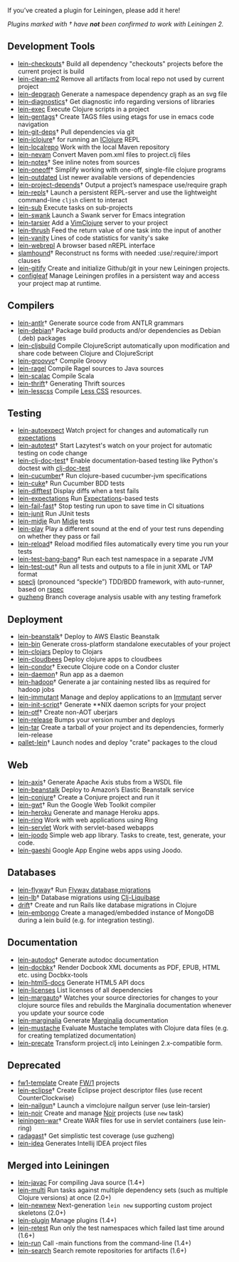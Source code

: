 <!-- -*- auto-fill-function: nil -*-
    In order to support sorting plugins alphabetically, please keep each plugin on its own line. -->

If you’ve created a plugin for Leiningen, please add it here!

_Plugins marked with † have **not** been confirmed to work with Leiningen 2._

## Development Tools

-   [lein-checkouts](https://github.com/guv/lein-checkouts)† Build all dependency "checkouts" projects before the current project is build
-   [lein-clean-m2](https://github.com/technomancy/lein-clean-m2) Remove all artifacts from local repo not used by current project
-   [lein-depgraph](https://github.com/kurtharriger/clojure-dependency-grapher) Generate a namespace dependency graph as an svg file
-   [lein-diagnostics](https://github.com/robwolfe/lein-diagnostics/)† Get diagnostic info regarding versions of libraries
-   [lein-exec](https://github.com/kumarshantanu/lein-exec) Execute Clojure scripts in a project
-   [lein-gentags](https://github.com/snewman/lein-gentags)† Create TAGS files using etags for use in emacs code navigation
-   [lein-git-deps](https://github.com/tobyhede/lein-git-deps)† Pull dependencies via git
-   [lein-iclojure](https://github.com/cosmin/lein-iclojure)† for running an [IClojure](https://github.com/cosmin/IClojure) REPL
-   [lein-localrepo](https://github.com/kumarshantanu/lein-localrepo) Work with the local Maven repository
-   [lein-nevam](https://github.com/thickey/lein-nevam) Convert Maven pom.xml files to project.clj files
-   [lein-notes](https://github.com/taweili/lein-notes)† See inline notes from sources
-   [lein-oneoff](https://github.com/mtyaka/lein-oneoff)† Simplify working with one-off, single-file clojure programs
-   [lein-outdated](https://github.com/ato/lein-outdated) List newer available versions of dependencies
-   [lein-project-depends](https://github.com/hugoduncan/lein-namespace-depends)† Output a project’s namespace use/require graph
-   [lein-repls](https://github.com/franks42/lein-repls)† Launch a persistent REPL-server and use the lightweight command-line `cljsh` client to interact
-   [lein-sub](https://github.com/kumarshantanu/lein-sub) Execute tasks on sub-projects
-   [lein-swank](http://github.com/technomancy/swank-clojure) Launch a Swank server for Emacs integration
-   [lein-tarsier](https://github.com/sattvik/lein-tarsier) Add a [VimClojure](http://www.vim.org/scripts/script.php?script_id=2501) server to your project
-   [lein-thrush](https://github.com/technomancy/lein-thrush) Feed the return value of one task into the input of another
-   [lein-vanity](https://github.com/dgtized/lein-vanity) Lines of code statistics for vanity's sake
-   [lein-webrepl](https://github.com/zoka/lein-webrepl) A browser based nREPL interface
-   [slamhound](http://github.com/technomancy/slamhound)† Reconstruct ns forms with needed :use/:require/:import clauses
-   [lein-gitify](https://github.com/Raynes/lein-gitify) Create and initialize Github/git in your new Leiningen projects.
-   [configleaf](https://github.com/davidsantiago/configleaf) Manage Leiningen profiles in a persistent way and access your project map at runtime.

## Compilers

-   [lein-antlr](http://github.com/alexhall/lein-antlr)† Generate source code from ANTLR grammars
-   [lein-debian](https://github.com/erickg/lein-debian)† Package build products and/or dependencies as Debian (.deb) packages
-   [lein-cljsbuild](http://github.com/emezeske/lein-cljsbuild) Compile ClojureScript automatically upon modification and share code between Clojure and ClojureScript
-   [lein-groovyc](https://github.com/kurtharriger/lein-groovyc)† Compile Groovy
-   [lein-ragel](https://github.com/llasram/lein-ragel) Compile Ragel sources to Java sources
-   [lein-scalac](https://github.com/technomancy/lein-scalac) Compile Scala
-   [lein-thrift](https://github.com/kurtharriger/lein-thrift)† Generating Thrift sources
-   [lein-lesscss](https://github.com/fmancinelli/lein-lesscss) Compile [Less CSS](http://lesscss.org/) resources.

## Testing

-   [lein-autoexpect](https://github.com/jakemcc/lein-autoexpect) Watch project for changes and automatically run [expectations](https://github.com/jaycfields/expectations)
-   [lein-autotest](http://github.com/dakrone/lein-autotest)† Start Lazytest's watch on your project for automatic testing on code change
-   [lein-clj-doc-test](https://github.com/newfoundresearch/lein-clj-doc-test)† Enable documentation-based testing like Python's doctest with [clj-doc-test](https://github.com/Kobold/clj-doc-test/)
-   [lein-cucumber](https://github.com/nilswloka/lein-cucumber)† Run clojure-based cucumber-jvm specifications
-   [lein-cuke](http://github.com/mjul/lein-cuke)† Run Cucumber BDD tests
-   [lein-difftest](http://github.com/brentonashworth/lein-difftest) Display diffs when a test fails
-   [lein-expectations](https://github.com/gar3thjon3s/lein-expectations) Run [Expectations](https://github.com/jaycfields/expectations)-based tests
-   [lein-fail-fast](http://github.com/pjstadig/lein-fail-fast)† Stop testing run upon to save time in CI situations
-   [lein-junit](https://github.com/febeling/lein-junit) Run JUnit tests
-   [lein-midje](https://github.com/marick/lein-midje) Run [Midje](http://github.com/marick/Midje/blob/master/README.md) tests
-   [lein-play](http://github.com/technomancy/lein-play) Play a different sound at the end of your test runs depending on whether they pass or fail
-   [lein-reload](https://github.com/paraseba/lein-reload)† Reload modified files automatically every time you run your tests
-   [lein-test-bang-bang](https://github.com/joegallo/lein-test-bang-bang)† Run each test namespace in a separate JVM
-   [lein-test-out](https://github.com/arohner/lein-test-out)† Run all tests and outputs to a file in junit XML or TAP format
-   [speclj](https://github.com/slagyr/speclj) (pronounced “speckle”) TDD/BDD framework, with auto-runner, based on [rspec](http://rspec.info/)
-   [guzheng](http://github.com/dgrnbrg/lein-guzheng) Branch coverage analysis usable with any testing framefork

## Deployment

-   [lein-beanstalk](https://github.com/weavejester/lein-beanstalk)† Deploy to AWS Elastic Beanstalk
-   [lein-bin](https://github.com/Raynes/lein-bin) Generate cross-platform standalone executables of your project
-   [lein-clojars](https://github.com/ato/lein-clojars) Deploy to Clojars
-   [lein-cloudbees](https://clojars.org/lein-cloudbees) Deploy clojure apps to cloudbees
-   [lein-condor](http://github.com/gilesc/lein-condor)† Execute Clojure code on a Condor cluster
-   [lein-daemon](http://github.com/arohner/lein-daemon)† Run app as a daemon
-   [lein-hadoop](http://github.com/ndimiduk/lein-hadoop)† Generate a jar containing nested libs as required for hadoop jobs
-   [lein-immutant](https://github.com/immutant/lein-immutant) Manage and deploy applications to an [Immutant](http://immutant.org) server
-   [lein-init-script](http://github.com/zkim/leiningen-init-script)† Generate **NIX daemon scripts for your project
-   [lein-otf](https://github.com/timmc/lein-otf)† Create non-AOT uberjars
-   [lein-release](https://github.com/relaynetwork/lein-release) Bumps your version number and deploys
-   [lein-tar](http://github.com/technomancy/lein-tar) Create a tarball of your project and its dependencies, formerly lein-release
-   [pallet-lein](http://github.com/pallet/pallet-lein)† Launch nodes and deploy "crate" packages to the cloud

## Web

-   [lein-axis](https://github.com/jaley/lein-axis)† Generate Apache Axis stubs from a WSDL file
-   [lein-beanstalk](https://github.com/weavejester/lein-beanstalk) Deploy to Amazon’s Elastic Beanstalk service
-   [lein-conjure](http://github.com/macourtney/Conjure)† Create a Conjure project and run it
-   [lein-gwt](http://github.com/teropa/lein-gwt)† Run the Google Web Toolkit compiler
-   [lein-heroku](https://github.com/technomancy/lein-heroku) Generate and manage Heroku apps.
-   [lein-ring](https://github.com/weavejester/lein-ring) Work with web applications using Ring
-   [lein-servlet](https://github.com/kumarshantanu/lein-servlet) Work with servlet-based webapps
-   [lein-joodo](https://github.com/slagyr/joodo) Simple web app library.  Tasks to create, test, generate, your code.
-   [lein-gaeshi](https://github.com/slagyr/gaeshi) Google App Engine webs apps using Joodo. 

## Databases

-   [lein-flyway](https://github.com/teropa/lein-flyway)† Run [Flyway database migrations](http://code.google.com/p/flyway)
-   [lein-lb](https://bitbucket.org/kumarshantanu/lein-lb)† Database migrations using [Clj-Liquibase](https://bitbucket.org/kumarshantanu/clj-liquibase)
-   [drift](http://github.com/macourtney/drift)† Create and run Rails like database migrations in Clojure
-   [lein-embongo](https://github.com/joelittlejohn/lein-embongo) Create a managed/embedded instance of MongoDB during a lein build (e.g. for integration testing).

## Documentation

-   [lein-autodoc](https://github.com/tomfaulhaber/lein-autodoc)† Generate autodoc documentation
-   [lein-docbkx](https://github.com/kumarshantanu/lein-docbkx)† Render Docbook XML documents as PDF, EPUB, HTML etc. using Docbkx-tools
-   [lein-html5-docs](https://github.com/tsdh/lein-html5-docs) Generate HTML5 API docs
-   [lein-licenses](https://github.com/technomancy/lein-licenses) List licenses of all dependencies
-   [lein-margauto](https://github.com/kyleburton/lein-margauto)† Watches your source directories for changes to your clojure source files and rebuilds the Marginalia documentation whenever you update your source code
-   [lein-marginalia](https://github.com/fogus/lein-marginalia) Generate [Marginalia](https://github.com/fogus/marginalia) documentation
-   [lein-mustache](https://github.com/achin/lein-mustache) Evaluate Mustache templates with Clojure data files (e.g. for creating templatized documentation)
-   [lein-precate](https://github.com/technomancy/lein-precate) Transform project.clj into Leiningen 2.x-compatible form.

## Deprecated
-   [fw1-template](https://github.com/seancorfield/fw1-template) Create [FW/1](https://github.com/seancorfield/fw1-clj) projects
-   [lein-eclipse](https://github.com/abrenk/lein-eclipse)† Create Eclipse project descriptor files (use recent CounterClockwise)
-   [lein-nailgun](https://github.com/mrowl/lein-nailgun)† Launch a vimclojure nailgun server (use lein-tarsier)
-   [lein-noir](https://github.com/ibdknox/lein-noir) Create and manage [Noir](http://www.webnoir.org) projects (use `new` task)
-   [leiningen-war](http://github.com/alienscience/leiningen-war)† Create WAR files for use in servlet containers (use lein-ring)
-   [radagast](http://github.com/Seajure/radagast)† Get simplistic test coverage (use guzheng)
-   [lein-idea](https://bitbucket.org/bkumar/lein-idea) Generates Intellij IDEA project files

## Merged into Leiningen

-   [lein-javac](https://github.com/antoniogarrote/lein-javac) For compiling Java source (1.4+)
-   [lein-multi](http://github.com/maravillas/lein-multi) Run tasks against multiple dependency sets (such as multiple Clojure versions) at once (2.0+)
-   [lein-newnew](https://github.com/Raynes/lein-newnew) Next-generation `lein new` supporting custom project skeletons (2.0+)
-   [lein-plugin](http://github.com/trptcolin/lein-plugin) Manage plugins (1.4+)
-   [lein-retest](http://github.com/technomancy/lein-retest) Run only the test namespaces which failed last time around (1.6+)
-   [lein-run](http://github.com/sids/lein-run) Call -main functions from the command-line (1.4+)
-   [lein-search](http://github.com/Licenser/lein-search) Search remote repositories for artifacts (1.6+)